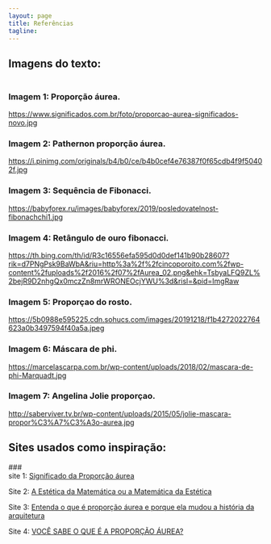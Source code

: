 ```yaml
---
layout: page
title: Referências
tagline: 
---
```

## <strong> Imagens do texto:  </strong>

### <br> Imagem 1: Proporção áurea. 
<https://www.significados.com.br/foto/proporcao-aurea-significados-novo.jpg>


### Imagem 2: Pathernon proporção áurea.
<https://i.pinimg.com/originals/b4/b0/ce/b4b0cef4e76387f0f65cdb4f9f50402f.jpg>


### Imagem 3: Sequência de Fibonacci.
<https://babyforex.ru/images/babyforex/2019/posledovatelnost-fibonachchi1.jpg>


### Imagem 4: Retângulo de ouro fibonacci.
<https://th.bing.com/th/id/R3c16556efa595d0d0def141b90b28607?rik=d7PNgPsk9BaWbA&riu=http%3a%2f%2fcincoporoito.com%2fwp-content%2fuploads%2f2016%2f07%2fAurea_02.png&ehk=TsbyaLFQ9ZL%2bejR9D2nhgQx0mczZn8mrWRONEOcjYWU%3d&risl=&pid=ImgRaw>


### Imagem 5: Proporçao do rosto.
<https://5b0988e595225.cdn.sohucs.com/images/20191218/f1b4272022764623a0b3497594f40a5a.jpeg>


### Imagem 6:  Máscara de phi. 
<https://marcelascarpa.com.br/wp-content/uploads/2018/02/mascara-de-phi-Marquadt.jpg>


### Imagem 7:  Angelina Jolie proporçao. 
<http://saberviver.tv.br/wp-content/uploads/2015/05/jolie-mascara-propor%C3%A7%C3%A3o-aurea.jpg> 



## <strong> Sites usados como inspiração:  </strong>

###<br> site 1: [Significado da Proporção áurea](https://www.significados.com.br/proporcao-aurea/#:~:text=Propor%C3%A7%C3%A3o%20%C3%A1urea%20ou%20raz%C3%A3o%20%C3%A1urea%20consiste%20numa%20constante,Este%20valor%20%C3%A9%20chamado%20de%20%22n%C3%BAmero%20de%20Ouro%22.)



Site 2: [A Estética da Matemática ou a Matemática da Estética](https://mat.absolutamente.net/joomla/index.php/textos/corpus-mathematicum/132-a-estetica-da-matematica-ou-a-matematica-da-estetica)



Site 3: [Entenda o que é proporção áurea e porque ela mudou a história da arquitetura](https://www.vivadecora.com.br/pro/curiosidades/proporcao-aurea)



Site 4:  [VOCÊ SABE O QUE É A PROPORÇÃO ÁUREA?](https://www.megacurioso.com.br/matematica-e-estatistica/74174-voce-sabe-o-que-e-a-proporcao-aurea.htm)
